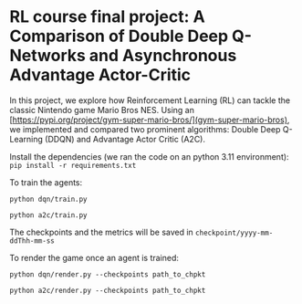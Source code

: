 # RL course final project: A Comparison of Double Deep Q-Networks and Asynchronous Advantage Actor-Critic

In this project, we explore how Reinforcement Learning (RL) can tackle the classic Nintendo game Mario Bros NES. Using an [https://pypi.org/project/gym-super-mario-bros/](gym-super-mario-bros), we implemented and compared two prominent algorithms: Double Deep Q-Learning (DDQN) and Advantage Actor Critic (A2C).

Install the dependencies (we ran the code on an python 3.11 environment): `pip install -r requirements.txt`

To train the agents:

```python dqn/train.py```

```python a2c/train.py```

The checkpoints and the metrics will be saved in `checkpoint/yyyy-mm-ddThh-mm-ss`

To render the game once an agent is trained:

```python dqn/render.py --checkpoints path_to_chpkt```

```python a2c/render.py --checkpoints path_to_chpkt```